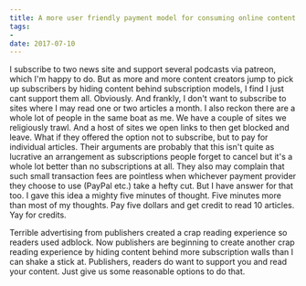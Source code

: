 ```yaml
---
title: A more user friendly payment model for consuming online content
tags:
- 
date: 2017-07-10
---
```

I subscribe to two news site and support several podcasts via patreon, which I'm happy to do. But as more and more content creators jump to pick up subscribers by hiding content behind subscription models, I find I just cant support them all. Obviously. And frankly, I don't want to subscribe to sites where I may read one or two articles a month. I also reckon there are a whole lot of people in the same boat as me. We have a couple of sites we religiously trawl. And a host of sites we open links to then get blocked and leave. What if they offered the option not to subscribe, but to pay for individual articles. Their arguments are probably that this isn't quite as lucrative an arrangement as subscriptions people forget to cancel but it's a whole lot better than no subscriptions at all. They also may complain that such small transaction fees are pointless when whichever payment provider they choose to use (PayPal etc.) take a hefty cut. But I have answer for that too. I gave this idea a mighty five minutes of thought. Five minutes more than most of my thoughts. Pay five dollars and get credit to read 10 articles. Yay for credits.

Terrible advertising from publishers created a crap reading experience so readers used adblock. Now publishers are beginning to create another crap reading experience by hiding content behind more subscription walls than I can shake a stick at. Publishers, readers do want to support you and read your content. Just give us some reasonable options to do that.